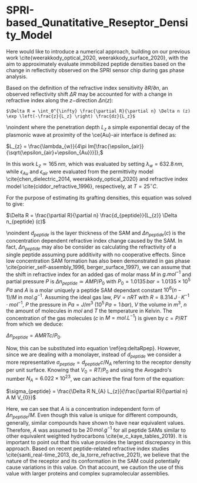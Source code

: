 # SPRI-based_Qunatitative_Reseptor_Density_Model
Here would like to introduce a numerical approach, building on our previous work \cite{weerakkody_optical_2020, weerakkody_surface_2020}, with the aim to approximately evaluate immobilized peptide densities based on the change in reflectivity observed on the SPRI sensor chip during gas phase analysis.

Based on the definition of the refractive index sensitivity $\partial R/\partial n$, an observed reflectivity shift $\Delta R$ may be accounted for with a change in refractive index along the $z-$direction $\Delta n (z)$:


    $\Delta R = \int_0^{\infty} \frac{\partial R}{\partial n} \Delta n (z) \exp \left(-\frac{z}{L_z} \right) \frac{dz}{L_z}$


\noindent where the penetration depth $L_z$ a simple exponential decay of the plasmonic wave at proximity of the \ce{Au}-air interface is defined as:


$L_{z} = \frac{\lambda_{w}}{4\pi Im[\frac{\epsilon_{air}}{\sqrt{\epsilon_{air}+\epsilon_{Au}}}]},$


In this work $L_{z}\simeq165\,nm$, which was evaluated by setting $\lambda_{w}=632.8\,nm$, while $\epsilon_{Au}$ and $\epsilon_{air}$ were evaluated from the permittivity model \cite{chen_dielectric_2014, weerakkody_optical_2020} and refractive index model \cite{ciddor_refractive_1996}, respectively, at $T = 25^{\circ}C$. 

For the purpose of estimating its grafting densities, this equation was solved to give:


   $\Delta R  = \frac{\partial R}{\partial n} \frac{d_{peptide}}{L_{z}} \Delta n_{peptide} (c)$


\noindent $d_{peptide}$ is the layer thickness of the SAM and $\Delta n_{peptide}(c)$ is the concentration dependent refractive index change caused by the SAM. In fact, $\Delta n_{peptide}$ may also be consider as calculating the refractivity of a single peptide assuming pure additivity with no cooperative effects. Since low concentration SAM formation has also been demonstrated in gas phase \cite{poirier_self-assembly_1996, berger_surface_1997}, we can assume that the shift in refractive index for an added gas of molar mass $M$ in $g.mol^{-1}$ and partial pressure $P$ is $\Delta n_{peptide} \simeq A M P/P_0$ with $P_0 = 1.0135\,bar = 1.0135\times10^5\,Pa$ and $A$ is a molar uniquely a peptide SAM dependant constant $10^6 (n-1)/M$ in $mol.g^{-1}$.  Assuming the ideal gas law, $P V = n R T$ with $R = 8.314\,J\cdot K^{-1}\cdot mol^{-1}$, $P$ the pressure in $Pa = J/m^3$ ($10^5\,Pa = 1\,bar$), $V$ the volume in $m^3$, $n$ the amount of molecules in $mol$ and $T$ the temperature in Kelvin. The concentration of the gas molecules ($c$ in $M = mol.L^{-1}$) is given by $c = P/RT$ from which we deduce:


  $\Delta n_{peptide} = A M R T c/P_0.$


Now, this can be substituted into equation \ref{eq:deltaRpep}. However, since we are dealing with a monolayer, instead of $d_{peptide}$ we consider a more representative $\sigma_{peptide}=d_{peptide} c/N_A$ referring to the receptor density per unit surface. Knowing that  $V_0 = RT/P_{0}$ and using the Avogadro's number $N_A = 6.022\times 10^{23}$, we can achieve the final form of the equation:


   $\sigma_{peptide} = \frac{\Delta R N_{A} L_{z}}{\frac{\partial R}{\partial n} A M V_{0}}$


Here, we can see that $A$ is a concentration independent form of $\Delta n_{peptide}/M$. Even though this value is unique for different compounds, generally, similar compounds have shown to have near equivalent values. Therefore, $A$ was assumed to be $20\,mol.g^{-1}$ for all peptide SAMs similar to other equivalent weighted hydrocarbons \cite{w_c_kaye_tables_2019}. It is important to point out that this value provides the largest discrepancy in this approach. Based on recent peptide-related refractive index studies \cite{santi_real-time_2013, de_la_torre_refractive_2021}, we believe that the nature of the receptor and its conformation in the SAM could potentially cause variations in this value. On that account, we caution the use of this value with larger proteins and complex supramolecular assemblies. 
